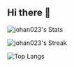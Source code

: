 ## Hi there 👋

![johan023's Stats](https://github-readme-stats.vercel.app/api?username=johan023&theme=default&show_icons=true&hide_border=true&count_private=true)

![johan023's Streak](https://github-readme-streak-stats.herokuapp.com/?user=johan023&theme=default&hide_border=true)

![Top Langs](https://github-readme-stats.vercel.app/api/top-langs/?username=johan023&langs_count=8)


